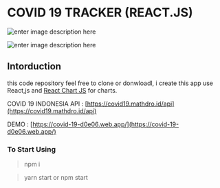 # COVID 19 TRACKER (REACT.JS)

![enter image description here](https://i.ibb.co/FB9BrN1/Screenshot-from-2020-06-11-10-11-25.png)
    

![enter image description here](https://i.ibb.co/y8gvnCb/Screenshot-from-2020-06-11-10-11-33.png)


## Intorduction
this code repository feel free to clone or donwloadl, i create this app use React,js and [React Chart JS](https://github.com/jerairrest/react-chartjs-2) for charts.

COVID 19 INDONESIA API : [https://covid19.mathdro.id/api](https://covid19.mathdro.id/api) 

DEMO : [https://covid-19-d0e06.web.app/](https://covid-19-d0e06.web.app/)

### To Start Using 
> npm i

> yarn start or npm start

